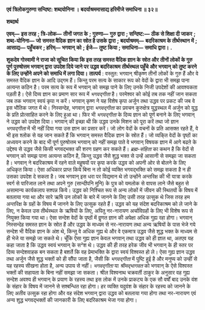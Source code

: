 **एवं त्रिलोकगुरुणा सन्दिष्ट: शब्दयोनिना ।** **बदर्याश्रममासाद्य हरिमीजे समाधिना ॥ ३२॥** 

**शब्दार्थ** 

**एवम्—** **इस तरह** **; त्रि-लोक—** **तीनों जगत के** **; गुरुणा—** **गुरु द्वारा** **; सन्दिष्ट:—** **ठीक से शिक्षा दी जाकर** **; शब्द-योनिना—** **जो** **समस्त वैदिक ज्ञान का स्रोत है उसके द्वारा** **; बदर्याश्रमम्—** **बदरिकाश्रम के तीर्थस्थान में** **; आसाद्य—** **पहुँचकर** **; हरिम्—** **भगवान्** **को** **; ईजे—** **तुष्ट किया** **; समाधिना—** **समाधि द्वारा।** **.** 

**शुकदेव गोस्वामी ने राजा को सूचित किया कि इस तरह समस्त वैदिक ज्ञान के स्रोत और** **तीनों लोकों के गुरु पूर्ण पुरुषोत्तम भगवान् द्वारा उपदेश दिये जाने पर उद्धव बदरिकाश्रम** **तीर्थस्थल पहुँचे और भगवान् को तुष्ट करने के लिए उन्होंने अपने को समाधि में लगा दिया।** **तात्पर्य** : वस्तुत: भगवान् श्रीकृष्ण तीनों लोकों के गुरु हैं और वे समस्त वैदिक ज्ञान के आदि उद्गम हैं। किन्तु परम सत्य के साकार रूप को वेदों के द्वारा भी समझ पाना अत्यन्त कठिन है। परम सत्य के रूप में भगवान् को समझ पाने के लिए उनके निजी उपदेशों की आवश्यकता पड़ती है। ऐसे दिव्य ज्ञान का प्रमाण सार रूप में *भगवद्गीता* है। परमेश्वर को कोई तब तक नहीं जान सकता जब तक भगवान् स्वयं कृपा न करें। भगवान् कृष्ण ने यह विशेष कृपा अर्जुन तथा उद्धव पर प्रकट की जब वे इस भौतिक जगत में थे। निस्सन्देह, भगवान् द्वारा *भगवद्गीता* का प्रवचन कुरुक्षेत्र युद्धस्थल में अर्जुन को युद्ध के प्रति प्रोत्साहित करने के लिए हुआ था। फिर भी *भगवद्गीता* के दिव्य ज्ञान को पूर्ण बनाने के लिए भगवान् ने उद्धव को उपदेश दिया। भगवान् की इच्छा थी कि उद्धव उनके मिशन को पूरा करें तथा जो ज्ञान *भगवद्गीता* में भी नहीं दिया गया उस ज्ञान का प्रसार करें। जो लोग वेदों के वचनों के प्रति आसक्त रहते हैं, वे भी इस श्लोक से यह जान सकते हैं कि भगवान् समस्त वैदिक ज्ञान के स्रोत हैं। जो व्यकि्त वेदों के पृष्ठों का अध्ययन करने के बाद भी पूर्ण पुरुषोत्तम भगवान् को नहीं समझ पाते वे भगवान् विषयक ज्ञान में आगे बढऩे के उद्देश्य से उद्धव जैसे किसी भगवद्भक्त की शरण ग्रहण कर सकते हैं। *ब्रह्म-संहिता* का कथन है कि वेदों से भगवान् को समझ पाना अत्यन्त कठिन है, किन्तु उद्धव जैसे शुद्ध भक्त से उन्हें आसानी से समझा जा सकता है। भगवान् ने बदरिकाश्रम में रहने वाले महॢषयों पर कृपा करके उद्धव को अपनी ओर से बोलने के लिए अधिकृत किया। ऐसा अधिकार प्राप्त किये बिना न तो कोई व्यक्ति भगवद्भक्ति को समझ सकता है न ही उसका उपदेश दे सकता है। जब भगवान् इस धरा पर विद्यमान थे तो उन्होंने अन्तरिक्ष की भी यात्रा करके स्वर्ग से पारिजात लाने तथा अपने गुरु (सान्दीपनि मुनि) के पुत्र को यमलोक से वापस लाने जैसे बहुत से असामान्य कार्यकलाप सश्पन्न किये। उद्धव को निश्चित रूप से अन्य लोकों में जीवन की स्थितयों के विषय में बतलाया गया था और सारे ऋषि उन लोकों के बारे में जानने के लिए उसी तरह उत्सुक थे जिस तरह हम अन्तरिक्ष के ग्रहों के विषय में जानने के लिए उत्सुक रहते हैं। उद्धव को यह संदेश बदरिकाश्रम को ले जाने के लिए, न केवल उस तीर्थस्थल के ऋषियों के लिए, अपितु नर-नारायण अर्चाविग्रहों के लिए भी विशेष रूप से नियुक्त किया गया था। ऐसा सन्देश वेदों के पृष्ठों में वॢणत ज्ञान की अपेक्षा अधिक गुह्य रहा होगा। भगवान् निस्सन्देह समस्त ज्ञान के स्रोत हैं और उद्धव के माध्यम से नर-नारायण तथा अन्य ऋषियों के पास भेजे गये सन्देश भी वैदिक ज्ञान के अंश थे, किन्तु वे अधिक गुह्य थे और वे एकमात्र उद्धव जैसे शुद्ध भक्त के माध्यम से ही भेजे या समझे जा सकते थे। चूँकि ऐसा गुह्य ज्ञान केवल भगवान् तथा उद्धव को ही ज्ञात था, अतएव यह कहा जाता है कि उद्धव स्वयं भगवान् के स²श थे। उद्धव की ही तरह हरेक जीव भी भगवान् के ही स्तर पर दिव्य सन्देशवाहक बन सकता है बशर्ते कि वह प्रेमाभक्ति के द्वारा स्वयं विश्वस्त हो ले। ऐसा गुह्य ज्ञान उद्धव तथा अर्जुन जैसे शुद्ध भक्तों को ही सौंपा जाता है, जैसी कि *भगवद्गीता* में पुष्टि हुई है और मनुष्य को उन्हीं से यह रहस्य सीखना होता है, अन्य उपाय से नहीं। *भगवद्गीता* या *श्रीमद्भागवत* को भगवान् के ऐसे विश्वस्त भक्तों की सहायता के बिना नहीं समझा जा सकता। श्रील विश्वनाथ चक्रवर्ती ठाकुर के अनुसार वह गुह्य सन्देश अवश्य ही भगवान् के प्रयाण के रहस्य तथा इस लोक में उनके प्राकट्य के एक सौ वर्षों बाद उनके वंश के संहार के विषय में जानने से सश्बन्धित रहा होगा। हर व्यक्ति यदुवंश के संहार के रहस्य को जानने के लिए अतीव उत्सुक रहा होगा और वह संदेश भगवान् द्वारा उद्धव को बतलाया गया होगा तथा नर-नारायण एवं अन्य शुद्ध भगवद्भक्तों की जानकारी के लिए बदरिकाश्रम भेजा गया होगा।  